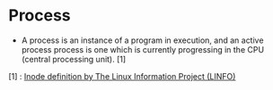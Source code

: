 # Process

- A process is an instance of a program in execution, and an active process process is one which is currently progressing in the CPU (central processing unit). [1]

[1] : [Inode definition by The Linux Information Project (LINFO)](http://www.linfo.org/inode.html)
